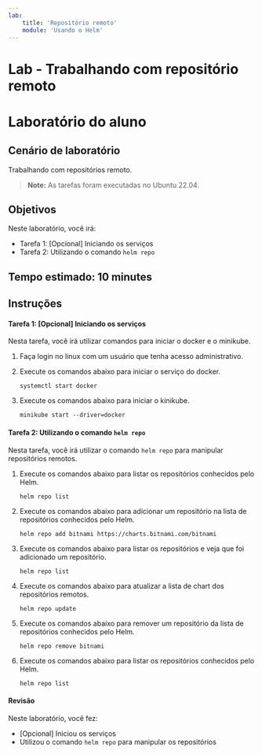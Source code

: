 ```yaml
---
lab:
    title: 'Repositório remoto'
    module: 'Usando o Helm'
---
```


# Lab - Trabalhando com repositório remoto

# Laboratório do aluno

## Cenário de laboratório

Trabalhando com repositórios remoto.

>**Note:** As tarefas foram executadas no Ubuntu 22.04.

## Objetivos

Neste laboratório, você irá:

+ Tarefa 1: [Opcional] Iniciando os serviços
+ Tarefa 2: Utilizando o comando `helm repo`

## Tempo estimado: 10 minutes

## Instruções

#### Tarefa 1: [Opcional] Iniciando os serviços

Nesta tarefa, você irá utilizar comandos para iniciar o docker e o minikube.

1. Faça login no linux com um usuário que tenha acesso administrativo.

1. Execute os comandos abaixo para iniciar o serviço do docker.

    ```shell
    systemctl start docker
    ```

1. Execute os comandos abaixo para iniciar o kinikube.

    ```shell
    minikube start --driver=docker
    ```

#### Tarefa 2: Utilizando o comando `helm repo`

Nesta tarefa, você irá utilizar o comando `helm repo` para manipular repositórios remotos.

1. Execute os comandos abaixo para listar os repositórios conhecidos pelo Helm.

    ```shell
    helm repo list
    ```

1. Execute os comandos abaixo para adicionar um repositório na lista de repositórios conhecidos pelo Helm.

    ```shell
    helm repo add bitnami https://charts.bitnami.com/bitnami
    ```

1. Execute os comandos abaixo para listar os repositórios e veja que foi adicionado um repositório.

    ```shell
    helm repo list
    ```

1. Execute os comandos abaixo para atualizar a lista de chart dos repositórios remotos.

    ```shell
    helm repo update
    ```

1. Execute os comandos abaixo para remover um repositório da lista de repositórios conhecidos pelo Helm.

    ```shell
    helm repo remove bitnami
    ```

1. Execute os comandos abaixo para listar os repositórios conhecidos pelo Helm.

    ```shell
    helm repo list
    ```

#### Revisão

Neste laboratório, você fez:

- [Opcional] Iniciou os serviços
- Utilizou o comando `helm repo` para manipular os repositórios
